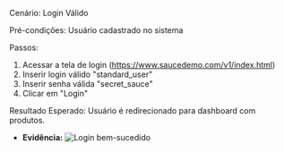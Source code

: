 Cenário: Login Válido

Pré-condições:	Usuário cadastrado no sistema

Passos:
1. Acessar a tela de login (https://www.saucedemo.com/v1/index.html)
2. Inserir login válido "standard_user"
3. Inserir senha válida "secret_sauce"
4. Clicar em "Login"

Resultado Esperado: Usuário é redirecionado para dashboard com produtos.

- **Evidência:**
  ![Login bem-sucedido](https://github.com/ppteixeira-qa/manual-tests/blob/main/evidencias/login-ok.png)
